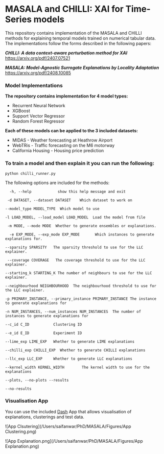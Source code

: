 # MASALA and CHILLI: XAI for Time-Series models

This repository contains implementation of the MASALA and CHILLI methods for explaining temporal models trained on numerical tabular data. The implementations follow the forms described in the following papers:

***CHILLI: A data context-aware perturbation method for XAI*** https://arxiv.org/pdf/2407.07521

***MASALA: Model-Agnostic Surrogate Explanations by Locality Adaptation*** https://arxiv.org/pdf/2408.10085



### Model Implementations

**The repository contains implementation for 4 model types:**

- Recurrent Neural Network
- XGBoost
- Support Vector Regressor
- Random Forest Regressor

**Each of these models can be applied to the 3 included datasets:**

- MIDAS - Weather forecasting at Heathrow Airport
- WebTRis - Traffic forecasting on the M6 motorway
- California Housing - Housing price prediction

### To train a model and then explain it you can run the following:

`python chilli_runner.py `

The following options are included for the methods:

`  -h, --help            show this help message and exit`

 ` -d DATASET, --dataset DATASET    Which dataset to work on` 

`--model_type MODEL_TYPE  Which model to use`

`-l LOAD_MODEL, --load_model LOAD_MODEL  Load the model from file`

 ` -m MODE, --mode MODE  Whether to generate ensembles or explanations.` 

`  -e EXP_MODE, --exp_mode EXP_MODE       Which instances to generate explanations for.`

`--sparsity SPARSITY   The sparsity threshold to use for the LLC explainer.`

` --coverage COVERAGE   The coverage threshold to use for the LLC explainer.`

`--starting_k STARTING_K The number of neighbours to use for the LLC explainer.`

`--neighbourhood NEIGHBOURHOOD  The neighbourhood threshold to use for the LLC explainer.
`

`-p PRIMARY_INSTANCE, --primary_instance PRIMARY_INSTANCE The instance to generate explanations for`

` -n NUM_INSTANCES, --num_instances NUM_INSTANCES  The number of instances to generate explanations for `

`--c_id C_ID           Clustering ID`

`--e_id E_ID           Experiment ID`  

`--lime_exp LIME_EXP   Whether to generate LIME explanations `

`--chilli_exp CHILLI_EXP  Whether to generate CHILLI explanations`

`--llc_exp LLC_EXP     Whether to generate LLC explanations `

`--kernel_width KERNEL_WIDTH        The kernel width to use for the explanations `

`--plots, --no-plots --results`

`--no-results`



### Visualisation App

You can use the included [Dash](https://dash.plotly.com/) App that allows visualisation of explanations, clusterings and test data.

![App Clsutering](/Users/saifanwar/PhD/MASALA/Figures/App Clustering.png)

![App Explanation.png](/Users/saifanwar/PhD/MASALA/Figures/App Explanation.png)

